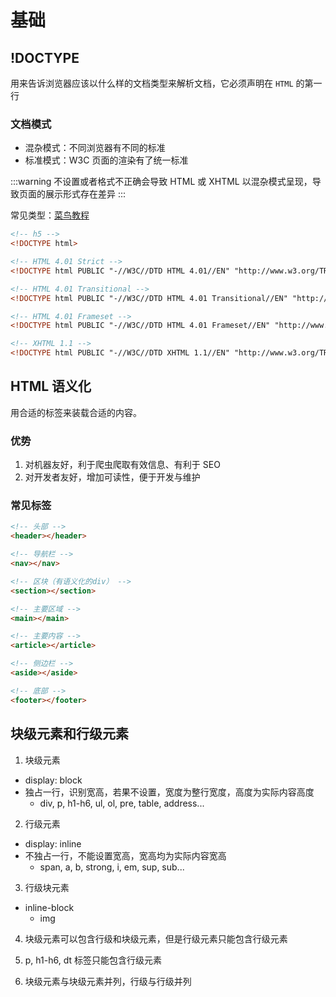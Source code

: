 # 基础

## !DOCTYPE

用来告诉浏览器应该以什么样的文档类型来解析文档，它必须声明在 `HTML` 的第一行

### 文档模式

- 混杂模式：不同浏览器有不同的标准
- 标准模式：W3C 页面的渲染有了统一标准

:::warning
不设置或者格式不正确会导致 HTML 或 XHTML 以混杂模式呈现，导致页面的展示形式存在差异
:::

常见类型：[菜鸟教程](https://www.runoob.com/tags/tag-doctype.html)

```html
<!-- h5 -->
<!DOCTYPE html>

<!-- HTML 4.01 Strict -->
<!DOCTYPE html PUBLIC "-//W3C//DTD HTML 4.01//EN" "http://www.w3.org/TR/html4/strict.dtd">

<!-- HTML 4.01 Transitional -->
<!DOCTYPE html PUBLIC "-//W3C//DTD HTML 4.01 Transitional//EN" "http://www.w3.org/TR/html4/loose.dtd">

<!-- HTML 4.01 Frameset -->
<!DOCTYPE html PUBLIC "-//W3C//DTD HTML 4.01 Frameset//EN" "http://www.w3.org/TR/html4/frameset.dtd">

<!-- XHTML 1.1 -->
<!DOCTYPE html PUBLIC "-//W3C//DTD XHTML 1.1//EN" "http://www.w3.org/TR/xhtml11/DTD/xhtml11.dtd">
```

## HTML 语义化

用合适的标签来装载合适的内容。

### 优势

1. 对机器友好，利于爬虫爬取有效信息、有利于 SEO
2. 对开发者友好，增加可读性，便于开发与维护

### 常见标签

```html
<!-- 头部 -->
<header></header>

<!-- 导航栏 -->
<nav></nav>

<!-- 区块（有语义化的div） -->
<section></section>

<!-- 主要区域 -->
<main></main>

<!-- 主要内容 -->
<article></article>

<!-- 侧边栏 -->
<aside></aside>

<!-- 底部 -->
<footer></footer>
```

## 块级元素和行级元素

1. 块级元素

- display: block
- 独占一行，识别宽高，若果不设置，宽度为整行宽度，高度为实际内容高度
  - div, p, h1-h6, ul, ol, pre, table, address...

2. 行级元素

- display: inline
- 不独占一行，不能设置宽高，宽高均为实际内容宽高
  - span, a, b, strong, i, em, sup, sub...

3. 行级块元素

- inline-block
  - img

4. 块级元素可以包含行级和块级元素，但是行级元素只能包含行级元素

5. p, h1-h6, dt 标签只能包含行级元素

6. 块级元素与块级元素并列，行级与行级并列
